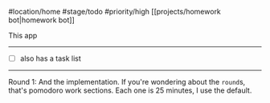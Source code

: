 #location/home #stage/todo #priority/high [[projects/homework bot|homework bot]]

This app

---

+ [ ] also has a task list

---

Round 1:
And the implementation. If you're wondering about the `round`s, that's pomodoro work sections.
Each one is 25 minutes, I use the default.